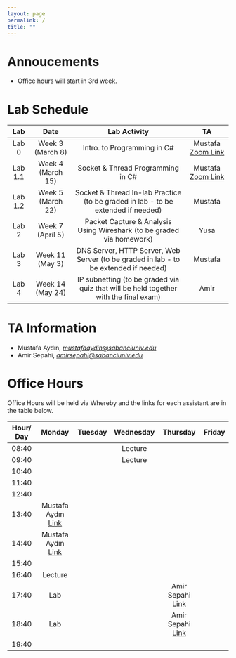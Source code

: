 ```yaml
---
layout: page
permalink: /
title: ""
---
```


# Annoucements
- Office hours will start in 3rd week.


# Lab Schedule

| Lab          |        Date            |                                     Lab Activity                                     |   TA    |
| :------------: | :---------------------: | :----------------------------------------------------------------------------------: | :-----: |
| Lab 0        |  Week 3 (March 8)|                             Intro. to Programming in C#                              |  Mustafa [Zoom Link](https://sabanciuniv.zoom.us/j/4080431438) |
| Lab 1.1      |  Week 4 (March 15) |                          Socket & Thread Programming in C#                           |  Mustafa [Zoom Link](https://sabanciuniv.zoom.us/j/4080431438)  |
| Lab 1.2      |  Week 5 (March 22) |                Socket & Thread In-lab Practice (to be graded in lab - to be extended if needed)                 |  Mustafa  |
| Lab 2        |  Week 7 (April 5) |        Packet Capture & Analysis Using Wireshark (to be graded via homework)         |   Yusa |
| Lab 3        |  Week 11 (May 3) |              DNS Server, HTTP Server, Web Server (to be graded in lab - to be extended if needed)               | Mustafa |
| Lab 4        |  Week 14 (May 24) | IP subnetting (to be graded via quiz that will be held together with the final exam) | Amir |


# TA Information

- Mustafa Aydın,  *mustafaaydin@sabanciuniv.edu*
- Amir Sepahi, *amirsepahi@sabanciuniv.edu*  

# Office Hours

Office Hours will be held via Whereby and the links for each assistant are in the table below. 

| Hour/ Day |     **Monday**      |  **Tuesday**  										 |  **Wednesday**  |  **Thursday**   |     **Friday**      |
| :-------: | :-----------------: | :-----------: 										 | :-------------: | :-------------: | :-----------------: |
|   08:40   | 				 	  |       										 | Lecture                |                 |                     |
|   09:40   | 		 	  |        										 | Lecture                |                 |                     |
|   10:40   |                     |               										 |                 |  			     |                     |
|   11:40   |                     |  |  |  ||
|   12:40   |                     |  |  | ||
|   13:40   | Mustafa Aydın [Link](https://whereby.com/mustafaaydin)                   |  |                 |  |                     |
|   14:40   | Mustafa Aydın [Link](https://whereby.com/mustafaaydin)                   |  |                 |  |  |
|   15:40   |                     |  |                 |                 |  |
|   16:40   |    Lecture                 |  |                 |  ||
|   17:40   |  Lab |               										 |                 | Amir Sepahi [Link](https://whereby.com/cs408-projects) ||
|   18:40   |  Lab |               										 |                 | Amir Sepahi [Link](https://whereby.com/cs408-projects)               |                     |
|   19:40   |                     |                                                      |                 |                 |                     |
